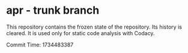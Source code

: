 # apr - trunk branch

This repository contains the frozen state of the repository.
Its history is cleared. It is used only for static code
analysis with Codacy.

Commit Time: 1734483387